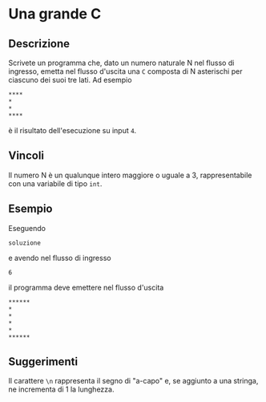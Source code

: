 Una grande C
============

Descrizione
-----------

Scrivete un programma che, dato un numero naturale N nel flusso di ingresso,
emetta nel flusso d'uscita una `C` composta di N asterischi per ciascuno dei
suoi tre lati. Ad esempio

    ****
    *
    *
    ****

è il risultato dell'esecuzione su input `4`.


Vincoli
-------

Il numero N è un qualunque intero maggiore o uguale a 3, rappresentabile con
una variabile di tipo `int`.


Esempio
-------

Eseguendo

    soluzione

e avendo nel flusso di ingresso

    6

il programma deve emettere nel flusso d'uscita

    ******
    *
    *
    *
    *
    ******


Suggerimenti
------------

Il carattere `\n` rappresenta il segno di "a-capo" e, se aggiunto a una
stringa, ne incrementa di 1 la lunghezza.
